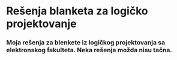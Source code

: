 # Rešenja blanketa za logičko projektovanje

### Moja rešenja za blenkete iz logičkog projektovanja sa elektronskog fakulteta. Neka rešenja možda nisu tačna. 
